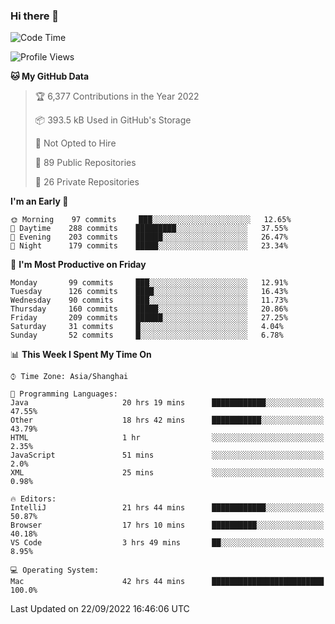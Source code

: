 ### Hi there 👋

<!--
**qbosen/qbosen** is a ✨ _special_ ✨ repository because its `README.md` (this file) appears on your GitHub profile.

Here are some ideas to get you started:

- 🔭 I’m currently working on ...
- 🌱 I’m currently learning ...
- 👯 I’m looking to collaborate on ...
- 🤔 I’m looking for help with ...
- 💬 Ask me about ...
- 📫 How to reach me: ...
- 😄 Pronouns: ...
- ⚡ Fun fact: ...
-->

<!--START_SECTION:waka-->
![Code Time](http://img.shields.io/badge/Code%20Time-998%20hrs%2030%20mins-blue)

![Profile Views](http://img.shields.io/badge/Profile%20Views-18-blue)

**🐱 My GitHub Data** 

> 🏆 6,377 Contributions in the Year 2022
 > 
> 📦 393.5 kB Used in GitHub's Storage 
 > 
> 🚫 Not Opted to Hire
 > 
> 📜 89 Public Repositories 
 > 
> 🔑 26 Private Repositories  
 > 
**I'm an Early 🐤** 

```text
🌞 Morning    97 commits     ███░░░░░░░░░░░░░░░░░░░░░░   12.65% 
🌆 Daytime    288 commits    █████████░░░░░░░░░░░░░░░░   37.55% 
🌃 Evening    203 commits    ██████░░░░░░░░░░░░░░░░░░░   26.47% 
🌙 Night      179 commits    █████░░░░░░░░░░░░░░░░░░░░   23.34%

```
📅 **I'm Most Productive on Friday** 

```text
Monday       99 commits     ███░░░░░░░░░░░░░░░░░░░░░░   12.91% 
Tuesday      126 commits    ████░░░░░░░░░░░░░░░░░░░░░   16.43% 
Wednesday    90 commits     ███░░░░░░░░░░░░░░░░░░░░░░   11.73% 
Thursday     160 commits    █████░░░░░░░░░░░░░░░░░░░░   20.86% 
Friday       209 commits    ██████░░░░░░░░░░░░░░░░░░░   27.25% 
Saturday     31 commits     █░░░░░░░░░░░░░░░░░░░░░░░░   4.04% 
Sunday       52 commits     █░░░░░░░░░░░░░░░░░░░░░░░░   6.78%

```


📊 **This Week I Spent My Time On** 

```text
⌚︎ Time Zone: Asia/Shanghai

💬 Programming Languages: 
Java                     20 hrs 19 mins      ████████████░░░░░░░░░░░░░   47.55% 
Other                    18 hrs 42 mins      ███████████░░░░░░░░░░░░░░   43.79% 
HTML                     1 hr                ░░░░░░░░░░░░░░░░░░░░░░░░░   2.35% 
JavaScript               51 mins             ░░░░░░░░░░░░░░░░░░░░░░░░░   2.0% 
XML                      25 mins             ░░░░░░░░░░░░░░░░░░░░░░░░░   0.98%

🔥 Editors: 
IntelliJ                 21 hrs 44 mins      ████████████░░░░░░░░░░░░░   50.87% 
Browser                  17 hrs 10 mins      ██████████░░░░░░░░░░░░░░░   40.18% 
VS Code                  3 hrs 49 mins       ██░░░░░░░░░░░░░░░░░░░░░░░   8.95%

💻 Operating System: 
Mac                      42 hrs 44 mins      █████████████████████████   100.0%

```


 Last Updated on 22/09/2022 16:46:06 UTC
<!--END_SECTION:waka-->
